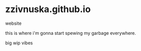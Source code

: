 # zzivnuska.github.io
website

this is where i'm gonna start spewing my garbage everywhere.

big wip vibes

